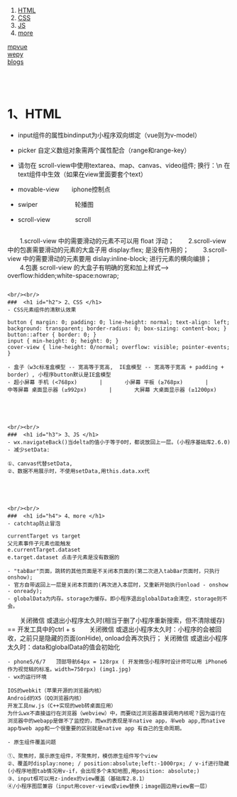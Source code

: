 ﻿1. <a href="#h1"> HTML </a>
2. <a href="#h2"> CSS </a>
3. <a href="#h3"> JS </a>
4. <a href="#h4"> more </a>



[mpvue](http://mpvue.com/)<br/>
[wepy](https://tencent.github.io/wepy/document.html#/)<br/>
[blogs](https://www.cnblogs.com/lgyong/p/9959023.html)<br/>


<br/><br/>
###  <h1 id="h1"> 1、HTML </h1>
- input组件的属性bindinput为小程序双向绑定（vue则为v-model）
- picker 自定义数组对象需两个属性配合（range和range-key）
- 请勿在 scroll-view中使用textarea、map、canvas、video组件;  换行：\n 在text组件中生效（如果在view里面要套个text）

- movable-view　　iphone控制点
- swiper　　　　　　轮播图
- scroll-view　　　　scroll
  ```
　　1.scroll-view 中的需要滑动的元素不可以用 float 浮动；
　　2.scroll-view 中的包裹需要滑动的元素的大盒子用 display:flex; 是没有作用的；
　　3.scroll-view 中的需要滑动的元素要用 dislay:inline-block; 进行元素的横向编排；
　　4.包裹 scroll-view 的大盒子有明确的宽和加上样式-->  overflow:hidden;white-space:nowrap;
  ```

<br/><br/>
###  <h1 id="h2"> 2、CSS </h1>
- CSS元素组件的清默认效果
  ```
  	button { margin: 0; padding: 0; line-height: normal; text-align: left; background: transparent; border-radius: 0; box-sizing: content-box; }
	button::after { border: 0; }
	input { min-height: 0; height: 0; }
	cover-view { line-height: 0/normal; overflow: visible; pointer-events; }
  ```
- 盒子（w3c标准盒模型 -- 宽高等于宽高,  IE盒模型 -- 宽高等于宽高 + padding + border）, 小程序button默认是IE盒模型
- 超小屏幕 手机 (<768px)       |       小屏幕 平板 (≥768px)       |       中等屏幕 桌面显示器 (≥992px)       |       大屏幕 大桌面显示器 (≥1200px)





<br/><br/>
###  <h1 id="h3"> 3、JS </h1>
- wx.navigateBack()当delta的值小于等于0时，都说放回上一层。(小程序基础库2.6.0)
- 减少setData:
  ```
  	①、canvas代替setData,
	②、数据不用展示时，不使用setData,用this.data.xx代
  ```




<br/><br/>
###  <h1 id="h4"> 4、more </h1>
- catchtap防止冒泡
  ```
	currentTarget vs target
	父元素事件子元素也能触发
	e.currentTarget.dataset
	e.target.dataset 点击子元素是没有数据的
  ```
- "tabBar"页面，跳转的其他页面是不关闭本页面的(第二次进入tabBar页面时，只执行onshow);
- 官方自带返回上一层是关闭本页面的(再次进入本层时，又重新开始执行onload - onshow - onready);
- globalData为内存。storage为缓存。即小程序退出globalData会清空，storage则不会。
  ```
　　关闭微信 或退出小程序太久时(相当于删了小程序重新搜索，但不清除缓存)  ==  开发工具中的ctrl + s
　　关闭微信 或退出小程序太久时：小程序的会被回收，之前只是隐藏的页面(onHide), onload会再次执行；
  	关闭微信 或退出小程序太久时：data和globalData的值会初始化
  ```
- phone5/6/7　　顶部导航64px = 128rpx ( 开发微信小程序时设计师可以用 iPhone6 作为视觉稿的标准。width=750rpx) (img1.jpg)
- wx的运行环境
  ```
  	IOS的webkit（苹果开源的浏览器内核）
	Android的X5（QQ浏览器内核）
	开发工具nw.js（C++实现的web转桌面应用）
	为什么wx不直接运行在浏览器（webview）中，而要绕过浏览器直接调用内核呢？因为运行在浏览器中的webapp是做不了监控的，而wx的表现是半native app，半web app,而native app与web app和一个很重要的区别就是native app 有自己的生命周期。
  ```
- 原生组件覆盖问题
  ```
    ①、聚焦时，展示原生组件，不聚焦时，模仿原生组件写个view
    ②、覆盖时display:none; / position:absolute;left:-1000rpx; / v-if进行隐藏   (小程序地图tab情况用v-if，会出现多个未知地图,用position: absolute;)
    ③、input框可以用z-index的view覆盖（基础库2.8.1）
    ④/小程序图层兼容（input用cover-view或view替换；image圆边用view套一层）
  ```

　　

